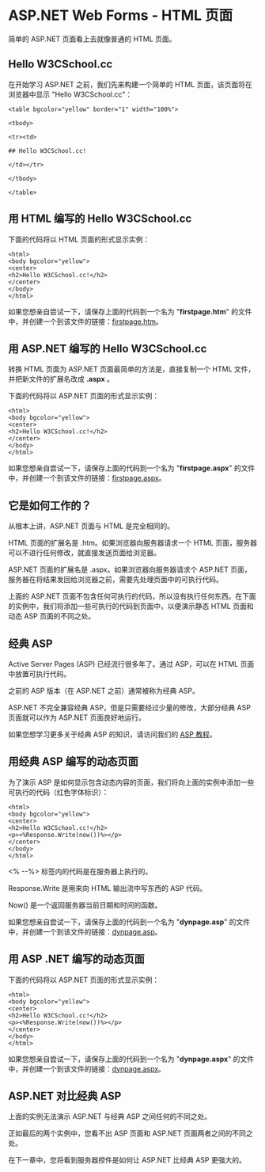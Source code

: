 
# ASP.NET Web Forms - HTML 页面

简单的 ASP.NET 页面看上去就像普通的 HTML 页面。

## Hello W3CSchool.cc

在开始学习 ASP.NET 之前，我们先来构建一个简单的 HTML 页面，该页面将在浏览器中显示 "Hello W3CSchool.cc"：

```
<table bgcolor="yellow" border="1" width="100%">

<tbody>

<tr><td>

## Hello W3CSchool.cc!

</td></tr>

</tbody>

</table>
```

## 用 HTML 编写的 Hello W3CSchool.cc

下面的代码将以 HTML 页面的形式显示实例：

```
<html>  
<body bgcolor="yellow">  
<center>  
<h2>Hello W3CSchool.cc!</h2>  
</center>  
</body>  
</html>
```

如果您想亲自尝试一下，请保存上面的代码到一个名为 "**firstpage.htm**" 的文件中，并创建一个到该文件的链接：[firstpage.htm](#)。

## 用 ASP.NET 编写的 Hello W3CSchool.cc

转换 HTML 页面为 ASP.NET 页面最简单的方法是，直接复制一个 HTML 文件，并把新文件的扩展名改成 **.aspx** 。

下面的代码将以 ASP.NET 页面的形式显示实例：

```
<html>  
<body bgcolor="yellow">  
<center>  
<h2>Hello W3CSchool.cc!</h2>  
</center>  
</body>  
</html>
```

如果您想亲自尝试一下，请保存上面的代码到一个名为 "**firstpage.aspx**" 的文件中，并创建一个到该文件的链接：[firstpage.aspx](#)。

## 它是如何工作的？

从根本上讲，ASP.NET 页面与 HTML 是完全相同的。

HTML 页面的扩展名是 .htm。如果浏览器向服务器请求一个 HTML 页面，服务器可以不进行任何修改，就直接发送页面给浏览器。

ASP.NET 页面的扩展名是 .aspx。如果浏览器向服务器请求个 ASP.NET 页面，服务器在将结果发回给浏览器之前，需要先处理页面中的可执行代码。

上面的 ASP.NET 页面不包含任何可执行的代码，所以没有执行任何东西。在下面的实例中，我们将添加一些可执行的代码到页面中，以便演示静态 HTML 页面和动态 ASP 页面的不同之处。

## 经典 ASP

Active Server Pages (ASP) 已经流行很多年了。通过 ASP，可以在 HTML 页面中放置可执行代码。

之前的 ASP 版本（在 ASP.NET 之前）通常被称为经典 ASP。

ASP.NET 不完全兼容经典 ASP，但是只需要经过少量的修改，大部分经典 ASP 页面就可以作为 ASP.NET 页面良好地运行。

如果您想学习更多关于经典 ASP 的知识，请访问我们的 [ASP 教程](/asp/asp-tutorial.html)。

## 用经典 ASP 编写的动态页面

为了演示 ASP 是如何显示包含动态内容的页面，我们将向上面的实例中添加一些可执行的代码（红色字体标识）：

```
<html>  
<body bgcolor="yellow">  
<center>  
<h2>Hello W3CSchool.cc!</h2>  
<p><%Response.Write(now())%></p>  
</center>  
</body>  
</html>
```

&lt;% --%&gt; 标签内的代码是在服务器上执行的。

Response.Write 是用来向 HTML 输出流中写东西的 ASP 代码。

Now() 是一个返回服务器当前日期和时间的函数。

如果您想亲自尝试一下，请保存上面的代码到一个名为 "**dynpage.asp**" 的文件中，并创建一个到该文件的链接：[dynpage.asp](#)。

## 用 ASP .NET 编写的动态页面

下面的代码将以 ASP.NET 页面的形式显示实例：

```
<html>  
<body bgcolor="yellow">  
<center>  
<h2>Hello W3CSchool.cc!</h2>  
<p><%Response.Write(now())%></p>  
</center>  
</body>  
</html>
```

如果您想亲自尝试一下，请保存上面的代码到一个名为 "**dynpage.aspx**" 的文件中，并创建一个到该文件的链接：[dynpage.aspx](#)。

## ASP.NET 对比经典 ASP

上面的实例无法演示 ASP.NET 与经典 ASP 之间任何的不同之处。

正如最后的两个实例中，您看不出 ASP 页面和 ASP.NET 页面两者之间的不同之处。

在下一章中，您将看到服务器控件是如何让 ASP.NET 比经典 ASP 更强大的。
